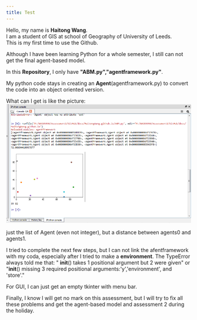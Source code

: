 ```yaml
---
title: Test
---
```


Hello, my name is **Haitong Wang**.  
I am a student of GIS at school of Geography of University of Leeds.  
This is my first time to use the Github.  
  
Although I have been learning Python for a whole semester, I still can not get the final agent-based model.   
  
In this **Repository**, I only have **"ABM.py","agentframework.py"**.
  
My python code stays in creating an **Agent**(agentframework.py) to convert the code into an object oriented version.  
  
What can I get is like the picture:  
![screenshot of Console](http://github.com/HaitongWang/HaitongWang.github.io/raw/master/a.png)   
  
just the list of Agent (even not integer), but a distance between agents0 and agents1.  
  
I tried to complete the next few steps, but I can not link the afentframework with my coda, especially after I tried to make a **environment**. The TypeError always told me that: " __init__() takes 1 positional argument but 2 were given" or "__init__() missing 3 required positional arguments:'y','environment', and 'store'."  

    
For GUI, I can just get an empty tkinter with menu bar.
  
Finally, I know I will get no mark on this assessment, but I will try to fix all these problems and get the agent-based model and assessment 2 during the holiday. 
